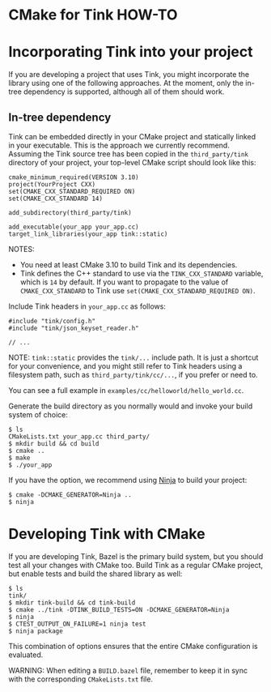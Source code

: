# CMake for Tink HOW-TO

# Incorporating Tink into your project

If you are developing a project that uses Tink, you might incorporate the
library using one of the following approaches. At the moment, only the in-tree
dependency is supported, although all of them should work.

## In-tree dependency

Tink can be embedded directly in your CMake project and statically linked in
your executable. This is the approach we currently recommend. Assuming the Tink
source tree has been copied in the `third_party/tink` directory of your project,
your top-level CMake script should look like this:

    cmake_minimum_required(VERSION 3.10)
    project(YourProject CXX)
    set(CMAKE_CXX_STANDARD_REQUIRED ON)
    set(CMAKE_CXX_STANDARD 14)

    add_subdirectory(third_party/tink)

    add_executable(your_app your_app.cc)
    target_link_libraries(your_app tink::static)

NOTES:

*   You need at least CMake 3.10 to build Tink and its dependencies.
*   Tink defines the C++ standard to use via the `TINK_CXX_STANDARD` variable,
    which is `14` by default. If you want to propagate to the value of
    `CMAKE_CXX_STANDARD` to Tink use `set(CMAKE_CXX_STANDARD_REQUIRED ON)`.

Include Tink headers in `your_app.cc` as follows:

    #include "tink/config.h"
    #include "tink/json_keyset_reader.h"

    // ...

NOTE: `tink::static` provides the `tink/...` include path. It is just a shortcut
for your convenience, and you might still refer to Tink headers using a
filesystem path, such as `third_party/tink/cc/...`, if you prefer or need to.

You can see a full example in `examples/cc/helloworld/hello_world.cc`.

Generate the build directory as you normally would and invoke your build system
of choice:

    $ ls
    CMakeLists.txt your_app.cc third_party/
    $ mkdir build && cd build
    $ cmake ..
    $ make
    $ ./your_app

If you have the option, we recommend using [Ninja](https://ninja-build.org/) to
build your project:

    $ cmake -DCMAKE_GENERATOR=Ninja ..
    $ ninja


# Developing Tink with CMake

If you are developing Tink, Bazel is the primary build system, but you should
test all your changes with CMake too. Build Tink as a regular CMake project, but
enable tests and build the shared library as well:

    $ ls
    tink/
    $ mkdir tink-build && cd tink-build
    $ cmake ../tink -DTINK_BUILD_TESTS=ON -DCMAKE_GENERATOR=Ninja
    $ ninja
    $ CTEST_OUTPUT_ON_FAILURE=1 ninja test
    $ ninja package

This combination of options ensures that the entire CMake configuration is
evaluated.

WARNING: When editing a `BUILD.bazel` file, remember to keep it in sync with the
corresponding `CMakeLists.txt` file.
